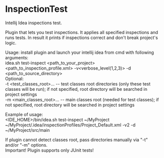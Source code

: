 # InspectionTest
Intellij Idea inspections test.

Plugin that lets you test inspections. It applies all specified inspections and runs tests. In result it prints if inspections correct and don't break project's logic. 

Usage: install plugin and launch your intellij idea from cmd with following arguments:<br>
      idea.sh test-inspect <path_to_your_project> <path_to_inspection_profile.xml> -v<verbose_level(1,2,3)> -d <path_to_source_directory> <br>
Optional: <br>
-t <test_classes_root>... -- test classes root directories (only these test classes will be run); if not specified, root directory will be searched in project settings <br>
-m <main_classes_root>...  --  main classes root (needed for test classes); if not specified, root directory will be searched in project settings <br>

Example of usage: <br>
<IDE_HOME>/bin/idea.sh test-inspect ~/MyProject ~/MyProject/.idea/inspectionProfiles/Project_Default.xml -v2 -d ~/MyProject/src/main <br>

If plugin cannot detect classes root, pass directories manually via "-t" and/or "-m" options. <br>
Important! Plugin supports only JUnit tests! 
